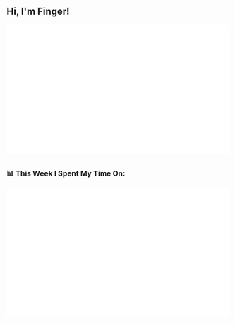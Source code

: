 <h2> Hi, I'm Finger!</h2>

<img align="right" src="https://raw.githubusercontent.com/spianmo/github-stats/master/generated/overview.svg#gh-light-mode-only">

<!-- <img align="right" height="160em" src="https://github-readme-stats-eight-theta.vercel.app/api/top-langs/?username=spianmo&layout=compact&langs_count=8&theme=algolia"/>	 -->
	
```go
package main

type Me struct {
	Name   string
	Job    string
	Code   string
	Skills string
}

func main() {
	me := &Me{
		Name:   "Finger",
		Job:    "Client-side Engineer",
		Code:   "Java and C++ and Others",
		Skills: "Android Security NLP ^o^",
	}
	_ = me
}
```


<h3>📊 This Week I Spent My Time On:</h3>
<img align='right' src="https://raw.githubusercontent.com/spianmo/github-stats/master/generated/languages.svg#gh-light-mode-only">

<!--START_SECTION:waka-->

```text
Vue.js                     21 hrs 9 mins   ██████████████▒░░░░░░░░░░   56.87 %
JavaScript                 6 hrs 7 mins    ████░░░░░░░░░░░░░░░░░░░░░   16.45 %
TypeScript                 5 hrs 40 mins   ███▓░░░░░░░░░░░░░░░░░░░░░   15.24 %
Python                     1 hr 14 mins    ▓░░░░░░░░░░░░░░░░░░░░░░░░   03.33 %
SCSS                       44 mins         ▓░░░░░░░░░░░░░░░░░░░░░░░░   02.00 %
JSON                       30 mins         ▒░░░░░░░░░░░░░░░░░░░░░░░░   01.37 %
```

<!--END_SECTION:waka-->
